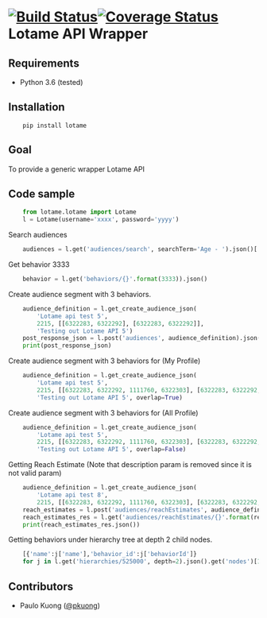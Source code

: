 [![Build Status](https://travis-ci.org/paulokuong/lotame.svg?branch=master)](https://travis-ci.org/paulokuong/lotame)[![Coverage Status](https://coveralls.io/repos/github/paulokuong/lotame/badge.svg?branch=master)](https://coveralls.io/github/paulokuong/lotame?branch=master)
Lotame API Wrapper
==================

Requirements
------------

* Python 3.6 (tested)

Installation
------------
```
    pip install lotame
```

Goal
----

To provide a generic wrapper Lotame API

Code sample
-----------


```python
    from lotame.lotame import Lotame
    l = Lotame(username='xxxx', password='yyyy')
```

Search audiences
```python
    audiences = l.get('audiences/search', searchTerm='Age - ').json()['Audience']
```
Get behavior 3333
```python
    behavior = l.get('behaviors/{}'.format(3333)).json()
```
Create audience segment with 3 behaviors.
```python
    audience_definition = l.get_create_audience_json(
        'Lotame api test 5',
        2215, [[6322283, 6322292], [6322283, 6322292]],
        'Testing out Lotame API 5')
    post_response_json = l.post('audiences', audience_definition).json()
    print(post_response_json)
```
Create audience segment with 3 behaviors for (My Profile)
```python
    audience_definition = l.get_create_audience_json(
        'Lotame api test 5',
        2215, [[6322283, 6322292, 1111760, 6322303], [6322283, 6322292, 1111760, 6322303]],
        'Testing out Lotame API 5', overlap=True)
```
Create audience segment with 3 behaviors for (All Profile)
```python
    audience_definition = l.get_create_audience_json(
        'Lotame api test 5',
        2215, [[6322283, 6322292, 1111760, 6322303], [6322283, 6322292, 1111760, 6322303]],
        'Testing out Lotame API 5', overlap=False)
```
Getting Reach Estimate (Note that description param is removed since it is not valid param)
```python
    audience_definition = l.get_create_audience_json(
        'Lotame api test 8',
        2215, [[6322283, 6322292, 1111760, 6322303], [6322283, 6322292, 1111760, 6322303]])
    reach_estimates = l.post('audiences/reachEstimates', audience_definition).json()
    reach_estimates_res = l.get('audiences/reachEstimates/{}'.format(reach_estimates.get('id')))
    print(reach_estimates_res.json())
```
Getting behaviors under hierarchy tree at depth 2 child nodes.
```python
    [{'name':j['name'],'behavior_id':j['behaviorId']}
    for j in l.get('hierarchies/525000', depth=2).json().get('nodes')[1].get('childNodes')]
```


Contributors
------------

* Paulo Kuong ([@pkuong](https://github.com/paulokuong))
